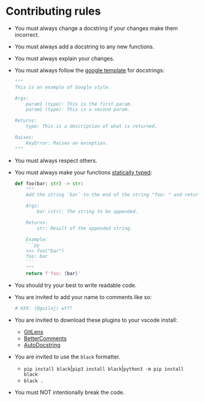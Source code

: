 # Contributing rules

-   You must always change a docstring if your changes make them incorrect.
-   You must always add a docstring to any new functions.
-   You must always explain your changes.
-   You must always follow the [google template](https://github.com/google/styleguide/blob/gh-pages/pyguide.md#38-comments-and-docstrings) for docstrings:

    ```py
    """
    This is an example of Google style.

    Args:
        param1 (type): This is the first param.
        param2 (type): This is a second param.

    Returns:
        type: This is a description of what is returned.

    Raises:
        KeyError: Raises an exception.
    """
    ```

-   You must always respect others.
-   You must always make your functions [statically typed](https://docs.python.org/3/library/typing.html):

    ````py
    def foo(bar: str) -> str:
        """
        Add the string `bar` to the end of the string "foo: " and return it.

        Args:
            bar (str): The string to be appended.

        Returns:
            str: Result of the appended string.

        Example:
        ```py
        >>> foo("bar")
        foo: bar
        ```
        """
        return f'foo: {bar}'
    ````

-   You should try your best to write readable code.
-   You are invited to add your name to comments like so:
    ```py
    # XXX: (@guiloj) wtf?
    ```
-   You are invited to download these plugins to your vscode install:
    -   [GitLens](https://marketplace.visualstudio.com/items?itemName=eamodio.gitlens)
    -   [BetterComments](https://marketplace.visualstudio.com/items?itemName=aaron-bond.better-comments)
    -   [AutoDocstring](https://marketplace.visualstudio.com/items?itemName=njpwerner.autodocstring)
-   You are invited to use the `black` formatter.
    -   `pip install black`|`pip3 install black`|`python3 -m pip install black`
    -   `black .`
-   You must NOT intentionally break the code.

